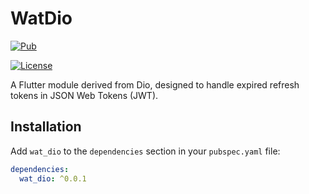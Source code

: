 
# WatDio
[![Pub](https://img.shields.io/pub/v/wat_dio.svg)](https://pub.dev/packages/wat_dio)

[![License](https://img.shields.io/github/license/wat97/wat_dio.svg)](https://github.com/wat97/wat_dio/blob/main/LICENSE)

A Flutter module derived from Dio, designed to handle expired refresh tokens in JSON Web Tokens (JWT).

## Installation

Add `wat_dio` to the `dependencies` section in your `pubspec.yaml` file:

```yaml
dependencies:
  wat_dio: ^0.0.1